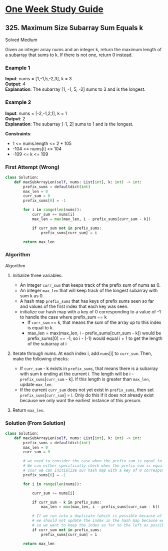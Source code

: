 # [One Week Study Guide](../../readme.md)

## 325. Maximum Size Subarray Sum Equals k

Solved
Medium

Given an integer array nums and an integer k, return the maximum length of a subarray that sums to k. If there is not one, return 0 instead.

### Example 1

**Input**: nums = [1,-1,5,-2,3], k = 3  
**Output**: 4  
**Explanation**: The subarray [1, -1, 5, -2] sums to 3 and is the longest.

### Example 2

**Input**: nums = [-2,-1,2,1], k = 1  
**Output**: 2  
**Explanation**: The subarray [-1, 2] sums to 1 and is the longest.

**Constraints**:

- 1 <= nums.length <= 2 \* 105
- -104 <= nums[i] <= 104
- -109 <= k <= 109

### First Attempt (Wrong)

```Python
class Solution:
    def maxSubArrayLen(self, nums: List[int], k: int) -> int:
        prefix_sums = defaultdict(int)
        max_len = 0
        curr_sum = 0
        prefix_sums[0] = -1

        for i in range(len(nums)):
            curr_sum += nums[i]
            max_len = max(max_len, i - prefix_sums[curr_sum - k])

            if curr_sum not in prefix_sums:
                prefix_sums[curr_sum] = i

        return max_len
```

### Algorithm

Algorithm

1. Initialize three variables:

   - An integer `curr_sum` that keeps track of the prefix sum of nums as 0.
   - An integer `max_len` that will keep track of the longest subarray with sum k as 0.
   - A hash map `prefix_sums` that has keys of prefix sums seen so far and values of the first index that each key was seen.
   - initialize our hash map with a key of 0 corresponding to a value of -1 to handle the case where prefix_sum == k
     - If `curr_sum` == k, that means the sum of the array up to this index is equal to k.
     - max_len = max(max_len, i - prefix_sums[curr_sum - k]) would be prefix_sums[0] == -1, so i - (-1) would equal i + 1 to get the length of the subarray at i

2. Iterate through nums. At each index i, add `nums`[i] to `curr_sum`. Then, make the following checks:

   - If `curr_sum` - k exists in `prefix_sums`, that means there is a subarray with sum k ending at the current i. The length will be i - `prefix_sums`[`curr_sum` - k]. If this length is greater than `max_len`, update `max_len`.
   - If the current `curr_sum` does not yet exist in `prefix_sums`, then set `prefix_sums`[`curr_sum`] = i. Only do this if it does not already exist because we only want the earliest instance of this presum.

3. Return `max_len`.

### Solution (From Solution)

```Python
class Solution:
    def maxSubArrayLen(self, nums: List[int], k: int) -> int:
        prefix_sums = defaultdict(int)
        max_len = 0
        curr_sum = 0

        # we need to consider the case when the prefix sum is equal to k.
        # We can either specifically check when the prefix sum is equal to k
        # cxor we can initialize our hash map with a key of 0 corresponding to a value of -1
        prefix_sums[0] = -1

        for i in range(len(nums)):

            curr_sum += nums[i]

            if curr_sum - k in prefix_sums:
                max_len = max(max_len, i - prefix_sums[curr_sum - k])

            # If we run into a duplicate (which is possible because of negative numbers),
            # we should not update the index in the hash map because we want the longest subarray,
            # so we want to keep the index as far to the left as possible.
            if curr_sum not in prefix_sums:
                prefix_sums[curr_sum] = i

        return max_len
```
